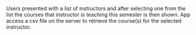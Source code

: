 Users presented with a list of instructors and after selecting one from the list the courses that instructor is teaching this semester is then shown. App access a csv file on the server to retrieve the course(s) for the selected instructor.
